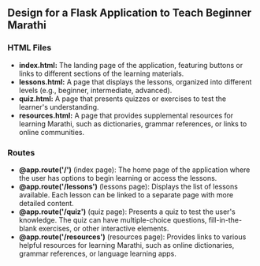 ## Design for a Flask Application to Teach Beginner Marathi

### HTML Files

- **index.html:** The landing page of the application, featuring buttons or links to different sections of the learning materials.
- **lessons.html:** A page that displays the lessons, organized into different levels (e.g., beginner, intermediate, advanced).
- **quiz.html:** A page that presents quizzes or exercises to test the learner's understanding.
- **resources.html:** A page that provides supplemental resources for learning Marathi, such as dictionaries, grammar references, or links to online communities.

### Routes

- **@app.route('/')** (index page): The home page of the application where the user has options to begin learning or access the lessons.
- **@app.route('/lessons')** (lessons page): Displays the list of lessons available. Each lesson can be linked to a separate page with more detailed content.
- **@app.route('/quiz')** (quiz page): Presents a quiz to test the user's knowledge. The quiz can have multiple-choice questions, fill-in-the-blank exercises, or other interactive elements.
- **@app.route('/resources')** (resources page): Provides links to various helpful resources for learning Marathi, such as online dictionaries, grammar references, or language learning apps.